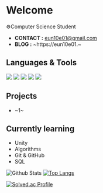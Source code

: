# Welcome
⚙️Computer Science Student
+ **CONTACT :** eun10e01@gmail.com
+ **BLOG :** ~https://eun10e01.~

## Languages & Tools
<img src="https://img.shields.io/badge/C%23-239120?style=for-the-badge&logo=c-sharp&logoColor=white"/> <img src="https://img.shields.io/badge/Java-f89820?style=for-the-badge&logo=java&logoColor=white"/> <img src="https://img.shields.io/badge/Python-3776AB?style=for-the-badge&logo=python&logoColor=white"/> <img src="https://img.shields.io/badge/C-00599C?style=for-the-badge&logo=c&logoColor=white"/> <img src="https://img.shields.io/badge/Unity-000000?style=for-the-badge&logo=unity&logoColor=white"/>

## Projects
+ ~1~

## Currently learning
+ Unity
+ Algorithms
+ Git & GitHub
+ SQL

![Github Stats](https://github-readme-stats.vercel.app/api?username=eun10e01&show_icons=true&theme=default)
[![Top Langs](https://github-readme-stats.vercel.app/api/top-langs/?username=eun10e01&layout=compact)](https://github.com/anuraghazra/github-readme-stats)

[![Solved.ac Profile](https://mazassumnida.wtf/api/v2/generate_badge?boj=eun10e01)](https://solved.ac/eun10e01)
